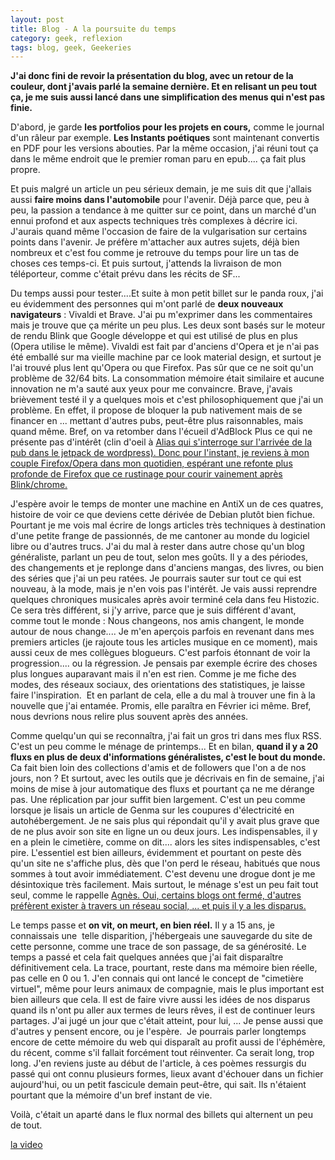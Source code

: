 ```yaml
---
layout: post
title: Blog - A la poursuite du temps
category: geek, reflexion
tags: blog, geek, Geekeries
---
```

**J'ai donc fini de revoir la présentation du blog, avec un retour de la couleur, dont j'avais parlé la semaine dernière. Et en relisant un peu tout ça, je me suis aussi lancé dans une simplification des menus qui n'est pas finie.**

D'abord, je garde **les portfolios pour les projets en cours,** comme le journal d'un râleur par exemple. **Les Instants poétiques** sont maintenant convertis en PDF pour les versions abouties. Par la même occasion, j'ai réuni tout ça dans le même endroit que le premier roman paru en epub.... ça fait plus propre.

Et puis malgré un article un peu sérieux demain, je me suis dit que j'allais aussi **faire moins dans l'automobile** pour l'avenir. Déjà parce que, peu à peu, la passion a tendance à me quitter sur ce point, dans un marché d'un ennui profond et aux aspects techniques très complexes à décrire ici. J'aurais quand même l'occasion de faire de la vulgarisation sur certains points dans l'avenir. Je préfère m'attacher aux autres sujets, déjà bien nombreux et c'est fou comme je retrouve du temps pour lire un tas de choses ces temps-ci. Et puis surtout, j'attends la livraison de mon téléporteur, comme c'était prévu dans les récits de SF...

Du temps aussi pour tester....Et suite à mon petit billet sur le panda roux, j'ai eu évidemment des personnes qui m'ont parlé de **deux nouveaux navigateurs** : Vivaldi et Brave. J'ai pu m'exprimer dans les commentaires mais je trouve que ça mérite un peu plus. Les deux sont basés sur le moteur de rendu Blink que Google développe et qui est utilisé de plus en plus (Opera utilise le même). Vivaldi est fait par d'anciens d'Opera et je n'ai pas été emballé sur ma vieille machine par ce look material design, et surtout je l'ai trouvé plus lent qu'Opera ou que Firefox. Pas sûr que ce ne soit qu'un problème de 32/64 bits. La consommation mémoire était similaire et aucune innovation ne m'a sauté aux yeux pour me convaincre. Brave, j'avais brièvement testé il y a quelques mois et c'est philosophiquement que j'ai un problème. En effet, il propose de bloquer la pub nativement mais de se financer en ... mettant d'autres pubs, peut-être plus raisonnables, mais quand même. Bref, on va retomber dans l'écueil d'AdBlock Plus ce qui ne présente pas d'intérêt (clin d'oeil à <span style="text-decoration:underline;"><a href="http://alias.codiferes.net/wordpress/index.php/la-pub-ca-eut-paye-ou-pas/">Alias</a> qui s'interroge sur l'arrivée de la pub dans le jetpack de wordpress). Donc pour l'instant, je reviens à mon couple Firefox/Opera dans mon quotidien, espérant une refonte plus profonde de Firefox que ce rustinage pour courir vainement après Blink/chrome.

J'espère avoir le temps de monter une machine en AntiX un de ces quatres, histoire de voir ce que deviens cette dérivée de Debian plutôt bien fichue. Pourtant je me vois mal écrire de longs articles très techniques à destination d'une petite frange de passionnés, de me cantoner au monde du logiciel libre ou d'autres trucs. J'ai du mal à rester dans autre chose qu'un blog généraliste, parlant un peu de tout, selon mes goûts. Il y a des périodes, des changements et je replonge dans d'anciens mangas, des livres, ou bien des séries que j'ai un peu ratées. Je pourrais sauter sur tout ce qui est nouveau, à la mode, mais je n'en vois pas l'intérêt. Je vais aussi reprendre quelques chroniques musicales après avoir terminé cela dans feu Histozic. Ce sera très différent, si j'y arrive, parce que je suis différent d'avant, comme tout le monde : Nous changeons, nos amis changent, le monde autour de nous change.... Je m'en aperçois parfois en revenant dans mes premiers articles (je rajoute tous les articles musique en ce moment), mais aussi ceux de mes collègues blogueurs. C'est parfois étonnant de voir la progression.... ou la régression. Je pensais par exemple écrire des choses plus longues auparavant mais il n'en est rien. Comme je me fiche des modes, des réseaux sociaux, des orientations des statistiques, je laisse faire l'inspiration.  Et en parlant de cela, elle a du mal à trouver une fin à la nouvelle que j'ai entamée. Promis, elle paraîtra en Février ici même. Bref, nous devrions nous relire plus souvent après des années.

Comme quelqu'un qui se reconnaîtra, j'ai fait un gros tri dans mes flux RSS. C'est un peu comme le ménage de printemps... Et en bilan, **quand il y a 20 fluxs en plus de deux d'informations généralistes, c'est le bout du monde.** Ca fait bien loin des collections d'amis et de followers que l'on a de nos jours, non ? Et surtout, avec les outils que je décrivais en fin de semaine, j'ai moins de mise à jour automatique des fluxs et pourtant ça ne me dérange pas. Une réplication par jour suffit bien largement. C'est un peu comme lorsque je lisais un article de Genma sur les coupures d'électricité en autohébergement. Je ne sais plus qui répondait qu'il y avait plus grave que de ne plus avoir son site en ligne un ou deux jours. Les indispensables, il y en a plein le cimetière, comme on dit.... alors les sites indispensables, c'est pire. L'essentiel est bien ailleurs, évidemment et pourtant on peste dès qu'un site ne s'affiche plus, dès que l'on perd le réseau, habitués que nous sommes à tout avoir immédiatement. C'est devenu une drogue dont je me désintoxique très facilement. Mais surtout, le ménage s'est un peu fait tout seul, comme le rappelle <span style="text-decoration:underline;"><a href="http://blog.monolecte.fr/post/2017/01/20/chronique-des-jours-courts">Agnès.</a> Oui, certains blogs ont fermé, d'autres préfèrent exister à travers un réseau social, ... et puis il y a les disparus.

Le temps passe et **on vit, on meurt, en bien réel.** Il y a 15 ans, je connaissais une  telle disparition, j'hébergeais une sauvegarde du site de cette personne, comme une trace de son passage, de sa générosité. Le temps a passé et cela fait quelques années que j'ai fait disparaître définitivement cela. La trace, pourtant, reste dans ma mémoire bien réelle, pas celle en 0 ou 1. J'en connais qui ont lancé le concept de "cimetière virtuel", même pour leurs animaux de compagnie, mais le plus important est bien ailleurs que cela. Il est de faire vivre aussi les idées de nos disparus quand ils n'ont pu aller aux termes de leurs rêves, il est de continuer leurs partages. J'ai jugé un jour que c'était atteint, pour lui, ... Je pense aussi que d'autres y pensent encore, ou je l'espère.  Je pourrais parler longtemps encore de cette mémoire du web qui disparaît au profit aussi de l'éphémère, du récent, comme s'il fallait forcément tout réinventer. Ca serait long, trop long. J'en reviens juste au début de l'article, à ces poèmes ressurgis du passé qui ont connu plusieurs formes, lieux avant d'échouer dans un fichier aujourd'hui, ou un petit fascicule demain peut-être, qui sait. Ils n'étaient pourtant que la mémoire d'un bref instant de vie.

Voilà, c'était un aparté dans le flux normal des billets qui alternent un peu de tout.

[la video](https://www.youtube.com/watch?v=lItyCpRny-E)
